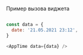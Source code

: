 Пример вызова виджета

```js

const data = {
  date: '21.05.2021 23:12',
}

<AppTime data={data} />

```